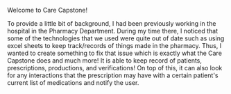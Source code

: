 Welcome to Care Capstone!

To provide a little bit of background, I had been previously working in the hospital in the Pharmacy Department. During my time there, I noticed that some of the technologies that we used were quite out of date such as using excel sheets to keep track/records of things made in the pharmacy. Thus, I wanted to create something to fix that issue which is exactly what the Care Capstone does and much more! It is able to keep record of patients, prescriptions, productions, and verifications! On top of this, it can also look for any interactions that the prescription may have with a certain patient's current list of medications and notify the user.
